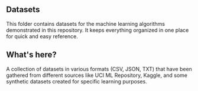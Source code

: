 ## Datasets
This folder contains datasets for the machine learning algorithms demonstrated in this repository.
It keeps everything organized in one place for quick and easy reference.

## What's here?
A collection of datasets in various formats (CSV, JSON, TXT) that have been gathered from different sources like UCI ML Repository, Kaggle, and some synthetic datasets created for specific learning purposes.

